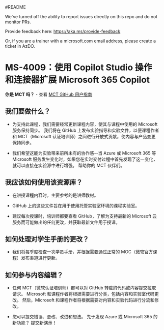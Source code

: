#README

We've turned off the ability to report issues directly on this repo and do not monitor PRs.

Provide feedback here: https://aka.ms/provide-feedback

Or, if you are a trainer with a microsoft.com email address, please create a ticket in AzDO.

# MS-4009：使用 Copilot Studio 操作和连接器扩展 Microsoft 365 Copilot

**你是 MCT 吗？** - 查看 [MCT GitHub 用户指南](https://microsoftlearning.github.io/MCT-User-Guide/)

## 我们要做什么？

- 为支持此课程，我们需要经常更新课程内容，使其与课程中使用的 Microsoft 服务保持同步。 我们将在 GitHub 上发布实验指导和实验文件，以便课程作者和 MCT（Microsoft 认证培训师）之间进行开放式贡献，使内容与产品变更保持同步。

- 我们希望这能为实验带来前所未有的协作感--当 Azure 或 Microsoft 365 等 Microsoft 服务发生变化时，如果您在实时交付过程中首先发现了这一变化，就可以直接在实验源中进行增强。 帮助你的 MCT 伙伴们。

## 我应该如何使用该资源库？

- 在讲授课程内容时，主要参考的是讲师教材。

- GitHub 上的这些文件旨在用于使用托管实验室环境的课程实验室。

- 建议每次授课时，培训师都要查看 GitHub，了解为支持最新的 Microsoft 云服务而可能做出的任何更改，并获取最新文件用于授课。

## 如何处理对学生手册的更改？

- 我们将每季度检查一次学员手册，并根据需要通过正常的 MOC（微软官方课程）发布渠道进行更新。

## 如何参与内容编辑？

- 任何 MCT（微软认证培训师）都可以对 GitHub 转载的代码或内容提交拉取请求。 Microsoft 和课程作者将根据需要进行分类，包括内容和实验室代码更改。
然后，Microsoft 和课程作者将根据需要对内容和实验代码进行分流和修改。

- 您可以提交错误、更改、改进和想法。 先于发现 Azure 或 Microsoft 365 的新功能？ 提交新演示！
